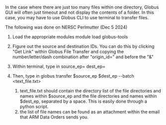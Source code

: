 In the case where there are just too many files within one directory, Globus GUI will often just timeout and not display the contents of a folder. In this case, you may have to use Globus CLI to use terminal to transfer files. 

The following was done on NERSC Perlmutter (Dec 5 2024)
1. Load the appropriate modules
module load globus-tools

2. Figure out the source and destination IDs. You can do this by clicking "Get Link" within Globus File Transfer and copying the number/letter/dash combination after "origin_id=" and before the "&"

3. Within terminal, type in 
source_ep=<ID>
dest_ep=<ID>

4. Then, type in
 globus transfer $source_ep $dest_ep --batch <text_file.txt>
    1. text_file.txt should contain the directory list of the file directories and names within $source_ep and the file directories and names within $dest_ep, separated by a space. This is easily done through a python script. 
    2. the list of file names can be found as an attachment within the email that ARM Data Orders sends you.
